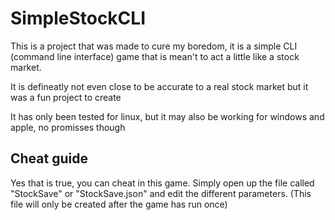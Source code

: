 # SimpleStockCLI
This is a project that was made to cure my boredom, it is a simple CLI (command line interface) game that is mean't to act a little like a stock market.

It is defineatly not even close to be accurate to a real stock market but it was a fun project to create

It has only been tested for linux, but it may also be working for windows and apple, no promisses though

## Cheat guide

Yes that is true, you can cheat in this game. Simply open up the file called "StockSave" or "StockSave.json" and edit the different parameters. (This file will only be created after the game has run once)
